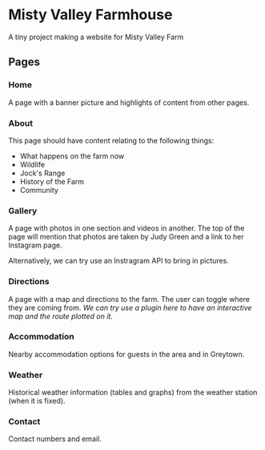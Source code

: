 # Misty Valley Farmhouse

A tiny project making a website for Misty Valley Farm

## Pages

### Home

A page with a banner picture and highlights of content from other pages.

### About

This page should have content relating to the following things:

- What happens on the farm now
- Wildlife
- Jock's Range
- History of the Farm
- Community

### Gallery

A page with photos in one section and videos in another. The top of the page will mention that photos are taken by Judy Green and a link to her Instagram page.

Alternatively, we can try use an Instragram API to bring in pictures.

### Directions

A page with a map and directions to the farm. The user can toggle where they are coming from. _We can try use a plugin here to have an interactive map and the route plotted on it._

### Accommodation

Nearby accommodation options for guests in the area and in Greytown.

### Weather

Historical weather information (tables and graphs) from the weather station (when it is fixed).

### Contact

Contact numbers and email.
